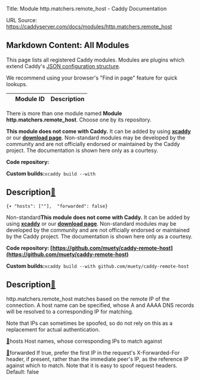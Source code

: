 Title: Module http.matchers.remote_host - Caddy Documentation

URL Source: https://caddyserver.com/docs/modules/http.matchers.remote_host

Markdown Content:
All Modules
-----------

This page lists all registered Caddy modules. Modules are plugins which extend Caddy's [JSON configuration structure](https://caddyserver.com/docs/json/).

We recommend using your browser's "Find in page" feature for quick lookups.

|  | Module ID | Description |
| --- | --- | --- |

There is more than one module named **Module http.matchers.remote_host**. Choose one by its repository.

**This module does not come with Caddy.** It can be added by using **[xcaddy](https://caddyserver.com/docs/build#xcaddy)** or our **[download page](https://caddyserver.com/download)**. Non-standard modules may be developed by the community and are not officially endorsed or maintained by the Caddy project. The documentation is shown here only as a courtesy.

**Code repository:**

**Custom builds:**`xcaddy build --with`

Description[🔗](https://caddyserver.com/docs/modules/http.matchers.remote_host#docs "Direct link")
--------------------------------------------------------------------------------------------------

`{▾	"hosts": [""],	"forwarded": false}`

Non-standard**This module does not come with Caddy.** It can be added by using **[xcaddy](https://caddyserver.com/docs/build#xcaddy)** or our **[download page](https://caddyserver.com/download)**. Non-standard modules may be developed by the community and are not officially endorsed or maintained by the Caddy project. The documentation is shown here only as a courtesy.

**Code repository: [https://github.com/muety/caddy-remote-host](https://github.com/muety/caddy-remote-host)**

**Custom builds:**`xcaddy build --with github.com/muety/caddy-remote-host`

Description[🔗](https://caddyserver.com/docs/modules/http.matchers.remote_host#docs "Direct link")
--------------------------------------------------------------------------------------------------

http.matchers.remote_host matches based on the remote IP of the connection. A host name can be specified, whose A and AAAA DNS records will be resolved to a corresponding IP for matching.

Note that IPs can sometimes be spoofed, so do not rely on this as a replacement for actual authentication.

[🔗](https://caddyserver.com/docs/modules/http.matchers.remote_host#hosts)hosts
Host names, whose corresponding IPs to match against

[🔗](https://caddyserver.com/docs/modules/http.matchers.remote_host#forwarded)forwarded
If true, prefer the first IP in the request's X-Forwarded-For header, if present, rather than the immediate peer's IP, as the reference IP against which to match. Note that it is easy to spoof request headers. Default: false
